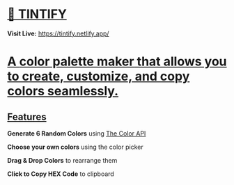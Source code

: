# <u>🎨 TINTIFY </u>
 **Visit Live:** https://tintify.netlify.app/
 
# <u> A **color palette maker** that allows you to create, customize, and copy colors seamlessly.</u>

## <u>Features</u>
**Generate 6 Random Colors** using [The Color API](https://www.thecolorapi.com/)

**Choose your own colors** using the color picker

**Drag & Drop Colors** to rearrange them  

**Click to Copy HEX Code** to clipboard  


